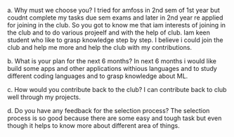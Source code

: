 a. Why must we choose you?
   I tried for amfoss in 2nd sem of 1st year but coudnt complete my tasks due sem    exams and later in 2nd year re applied for joining in the club. So you got to know me that iam interests of joining in the club and to do various projeelf and with the help of club. Iam keen student who like to grasp knowledge step by step. I believe i could join the club and help me more and help the club with my contributions.

b. What is your plan for the next 6 months?
   In next 6 months i would like build some apps and other applications withious  languages and to study different coding languages and to grasp knowledge about ML.

c. How would you contribute back to the club?
   I can contribute back to club well through my projects.

d. Do you have any feedback for the selection process?
   The selection process is so good because there are some easy and tough task but even though it helps to know more about different area of things.
